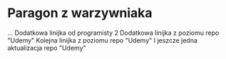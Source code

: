 # Paragon z warzywniaka
... Dodatkowa linijka od programisty 2
Dodatkowa linijka z poziomu repo "Udemy"
Kolejna linijka z poziomu repo "Udemy"
I jeszcze jedna aktualizacja repo "Udemy"
